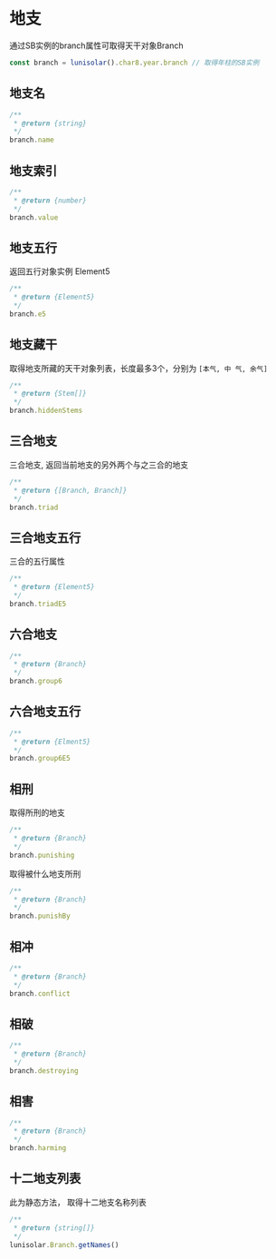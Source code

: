 # 地支

通过SB实例的branch属性可取得天干对象Branch

```typescript
const branch = lunisolar().char8.year.branch // 取得年柱的SB实例
```

## 地支名

```typescript
/**
 * @return {string}
 */
branch.name
```

## 地支索引

```typescript
/**
 * @return {number}
 */
branch.value
```

## 地支五行

返回五行对象实例 Element5

```typescript
/**
 * @return {Element5}
 */
branch.e5
```

## 地支藏干

取得地支所藏的天干对象列表，长度最多3个，分别为 `[本气, 中 气, 余气]`

```typescript
/**
 * @return {Stem[]}
 */
branch.hiddenStems
```

## 三合地支

三合地支, 返回当前地支的另外两个与之三合的地支

```typescript
/**
 * @return {[Branch, Branch]}
 */
branch.triad
```

## 三合地支五行

三合的五行属性

```typescript
/**
 * @return {Element5}
 */
branch.triadE5
```

## 六合地支

```typescript
/**
 * @return {Branch}
 */
branch.group6
```

## 六合地支五行

```typescript
/**
 * @return {Elment5}
 */
branch.group6E5
```

## 相刑

取得所刑的地支

```typescript
/**
 * @return {Branch}
 */
branch.punishing
```

取得被什么地支所刑

```typescript
/**
 * @return {Branch}
 */
branch.punishBy
```

## 相冲

```typescript
/**
 * @return {Branch}
 */
branch.conflict
```

## 相破

```typescript
/**
 * @return {Branch}
 */
branch.destroying
```

## 相害

```typescript
/**
 * @return {Branch}
 */
branch.harming
```

## 十二地支列表

此为静态方法， 取得十二地支名称列表

```typescript
/**
 * @return {string[]}
 */
lunisolar.Branch.getNames()
```
